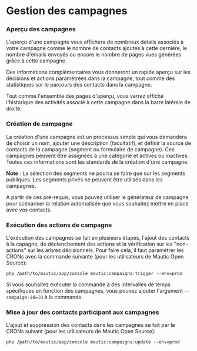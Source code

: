 # Gestion des campagnes

### Aperçu des campagnes

L'aperçu d'une campagne vous affichera de nombreux details associés à votre campagne comme le nombre de contacts ajoutés à cette dernière, le nombre d'emails envoyés ou encore le nombre de pages vues générées grâce à cette campagne.

Des informations complémentaires vous donneront un rapide aperçu sur les décisions et actions paramétrées dans la campagne, tout comme des statistiques sur le parcours des contacts dans la campagne.

Tout comme l'ensemble des pages d'aperçu, vous verrez affiché l'historique des activités associé à cette campagne dans la barre latérale de droite.

### Création de campagne
La création d'une campagne est un processus simple qui vous demandera de choisir un nom, ajouter une déscription (facultatif), et définir la source de contacts de la campagne (segment ou formulaire de campagne). Ces campagnes peuvent être assignées à une catégorie et actives ou inactives. Toutes ces informations sont les standards de la création d'une campagne.

**Note** : La sélection des segments ne pourra se faire que sur les segments publiques. Les segments privés ne peuvent être utilisés dans les campagnes.

A partir de ces pré-requis, vous pouvez utiliser le générateur de campagne pour scénariser la relation automatisée que vous souhaitez mettre en place avec vos contacts.

### Exécution des actions de campagne

L'exécution des campagnes se fait en plusieurs étapes, l'ajout des contacts à la capagne, de déclenchement des actions et la vérification sur les "non-actions" sur les arbres décisionnels. Pour faire cela, il faut paramétrer les CRONs avec la commande suivante (pour les utilisateurs de Mautic Open Source):

```
php /path/to/mautic/app/console mautic:campaigns:trigger --env=prod
```

Si vous souhaitez exécuter la commande à des intervalles de temps spécifiques en fonction des campagnes, vous pouvez ajouter l'argument `--campaign-id=ID` à la commande.

### Mise à jour des contacts participant aux campagnes

L'ajout et suppression des contacts dans les campagnes se fait par le CRONs suivant (pour les utilisateurs de Mautic Open Source):

```
php /path/to/mautic/app/console mautic:campaigns:update --env=prod
```
